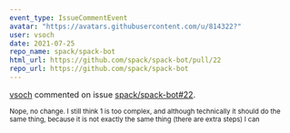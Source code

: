 ```yaml
---
event_type: IssueCommentEvent
avatar: "https://avatars.githubusercontent.com/u/814322?"
user: vsoch
date: 2021-07-25
repo_name: spack/spack-bot
html_url: https://github.com/spack/spack-bot/pull/22
repo_url: https://github.com/spack/spack-bot
---
```


<a href='https://github.com/vsoch' target='_blank'>vsoch</a> commented on issue <a href='https://github.com/spack/spack-bot/pull/22' target='_blank'>spack/spack-bot#22</a>.

<small>Nope, no change. I still think 1 is too complex, and although technically it should do the same thing, because it is not exactly the same thing (there are extra steps) I can